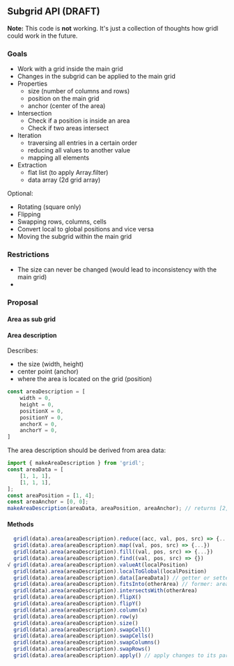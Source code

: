 ## Subgrid API (DRAFT)

**Note:** This code is **not** working. It's just a collection of thoughts how gridl could work in the future.

### Goals

* Work with a grid inside the main grid 
* Changes in the subgrid can be applied to the main grid
* Properties
    * size (number of columns and rows)
    * position on the main grid
    * anchor (center of the area)
* Intersection
    * Check if a position is inside an area
    * Check if two areas intersect
* Iteration
    * traversing all entries in a certain order
    * reducing all values to another value
    * mapping all elements
* Extraction
    * flat list (to apply Array.filter)
    * data array (2d grid array)


Optional:

* Rotating (square only)
* Flipping
* Swapping rows, columns, cells
* Convert local to global positions and vice versa
* Moving the subgrid within the main grid



### Restrictions

* The size can never be changed (would lead to inconsistency with the main grid)
* 

### Proposal

#### Area as sub grid




#### Area description

Describes:

* the size (width, height)
* center point (anchor)
* where the area is located on the grid (position)

```javascript
const areaDescription = [
    width = 0,
    height = 0,
    positionX = 0,
    positionY = 0,
    anchorX = 0,
    anchorY = 0,
]
```

The area description should be derived from area data:

```javascript
import { makeAreaDescription } from 'gridl';
const areaData = [
    [1, 1, 1],
    [1, 1, 1],
];
const areaPosition = [1, 4];
const areaAnchor = [0, 0];
makeAreaDescription(areaData, areaPosition, areaAnchor); // returns [2,3,1,4,0,0]
``` 

#### Methods

```javascript
  gridl(data).area(areaDescription).reduce((acc, val, pos, src) => {...})
  gridl(data).area(areaDescription).map((val, pos, src) => {...})
  gridl(data).area(areaDescription).fill((val, pos, src) => {...})
  gridl(data).area(areaDescription).find((val, pos, src) => {})
√ gridl(data).area(areaDescription).valueAt(localPosition)
  gridl(data).area(areaDescription).localToGlobal(localPosition)
  gridl(data).area(areaDescription).data([areaData]) // getter or setter
  gridl(data).area(areaDescription).fitsInto(otherArea) // former: areaFits(otherArea, anchor)
  gridl(data).area(areaDescription).intersectsWith(otherArea)
  gridl(data).area(areaDescription).flipX()
  gridl(data).area(areaDescription).flipY()
  gridl(data).area(areaDescription).column(x)
  gridl(data).area(areaDescription).row(y)
  gridl(data).area(areaDescription).size()
  gridl(data).area(areaDescription).swapCell()
  gridl(data).area(areaDescription).swapCells()
  gridl(data).area(areaDescription).swapColumns()
  gridl(data).area(areaDescription).swapRows()
  gridl(data).area(areaDescription).apply() // apply changes to its parent (the gridl instance)
```
